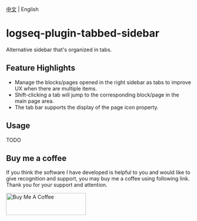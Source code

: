 [中文](README.md) | English

# logseq-plugin-tabbed-sidebar

Alternative sidebar that's organized in tabs.

## Feature Highlights

- Manage the blocks/pages opened in the right sidebar as tabs to improve UX when there are multiple items.
- Shift-clicking a tab will jump to the corresponding block/page in the main page area.
- The tab bar supports the display of the page icon property.

## Usage

TODO

## Buy me a coffee

If you think the software I have developed is helpful to you and would like to give recognition and support, you may buy me a coffee using following link. Thank you for your support and attention.

<a href="https://www.buymeacoffee.com/sethyuan" target="_blank"><img src="https://cdn.buymeacoffee.com/buttons/v2/default-blue.png" alt="Buy Me A Coffee" style="height: 60px !important;width: 217px !important;" ></a>
